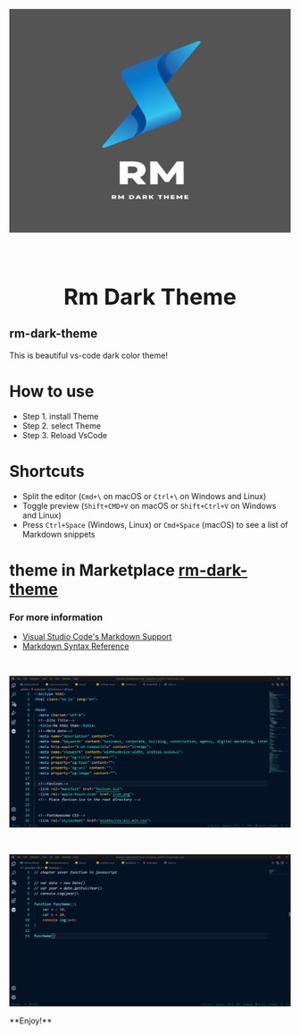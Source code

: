 <p align="center"><img width="600px" height="400px" src="images/logo.png"></p>

<p><br></p>

# <h1 style="text-align:center; font-size: 40px">Rm Dark Theme</h1>



## rm-dark-theme

This is beautiful vs-code dark color theme!

# How to use

- Step 1. install Theme
- Step 2. select Theme
- Step 3. Reload VsCode

# Shortcuts

- Split the editor (`Cmd+\` on macOS or `Ctrl+\` on Windows and Linux)
- Toggle preview (`Shift+CMD+V` on macOS or `Shift+Ctrl+V` on Windows and Linux)
- Press `Ctrl+Space` (Windows, Linux) or `Cmd+Space` (macOS) to see a list of Markdown snippets

# theme in Marketplace <a href='https://marketplace.visualstudio.com/items?itemName=raihaninfo.rm-dark-theme'>rm-dark-theme</a>

### For more information

- [Visual Studio Code's Markdown Support](http://code.visualstudio.com/docs/languages/markdown)
- [Markdown Syntax Reference](https://help.github.com/articles/markdown-basics/)

<br>

<p align="center"><img src="images/image1.png"></p>
<br>
<p align="center"><img src="images/image2.png"></p>
**Enjoy!**
